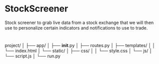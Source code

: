 # StockScreener
Stock screener to grab live data from a stock exchange that we will then use to personalize certain indicators and notifications to use to trade. 


#
project/
│
├── app/
│   ├── __init__.py
│   ├── routes.py
│   ├── templates/
│   │   └── index.html
│   └── static/
│       ├── css/
│       │   └── style.css
│       └── js/
│           └── script.js
│
└── run.py
